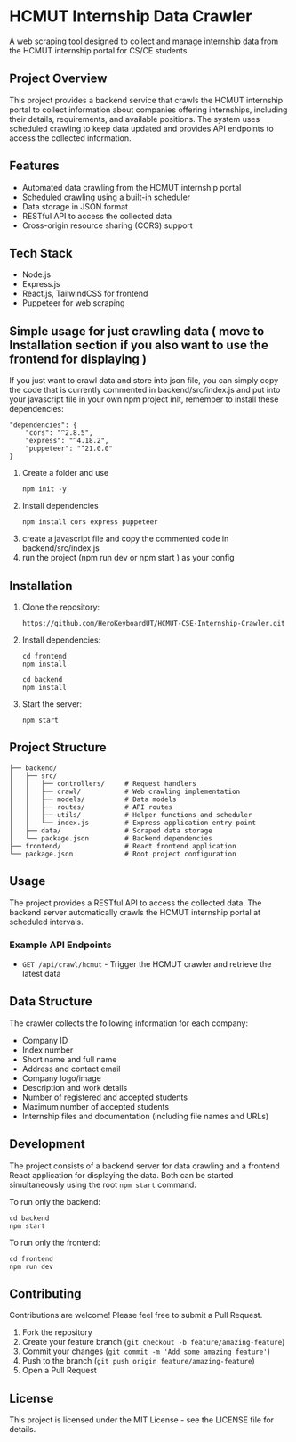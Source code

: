 # HCMUT Internship Data Crawler

A web scraping tool designed to collect and manage internship data from the HCMUT internship portal for CS/CE students.

## Project Overview

This project provides a backend service that crawls the HCMUT internship portal to collect information about companies offering internships, including their details, requirements, and available positions. The system uses scheduled crawling to keep data updated and provides API endpoints to access the collected information.

## Features

- Automated data crawling from the HCMUT internship portal
- Scheduled crawling using a built-in scheduler
- Data storage in JSON format
- RESTful API to access the collected data
- Cross-origin resource sharing (CORS) support

## Tech Stack

- Node.js
- Express.js
- React.js, TailwindCSS for frontend
- Puppeteer for web scraping

## Simple usage for just crawling data ( move to Installation section if you also want to use the frontend for displaying )
If you just want to crawl data and store into json file, you can simply copy the code that is currently commented in backend/src/index.js and put into your javascript file in your own npm project init, remember to install these dependencies:
   ```
   "dependencies": {
       "cors": "^2.8.5",
       "express": "^4.18.2",
       "puppeteer": "^21.0.0"
   }
   ```

1. Create a folder and use
   ```
   npm init -y
   ```
2. Install dependencies
   ```
   npm install cors express puppeteer
   ```
3. create a javascript file and copy the commented code in backend/src/index.js
4. run the project (npm run dev or npm start ) as your config



## Installation

1. Clone the repository:

   ```
   https://github.com/HeroKeyboardUT/HCMUT-CSE-Internship-Crawler.git
   ```

2. Install dependencies:

   ```
   cd frontend
   npm install
   ```

   ```
   cd backend
   npm install
   ```

3. Start the server:
   ```
   npm start
   ```

## Project Structure

```
├── backend/
│   ├── src/
│   │   ├── controllers/     # Request handlers
│   │   ├── crawl/           # Web crawling implementation
│   │   ├── models/          # Data models
│   │   ├── routes/          # API routes
│   │   ├── utils/           # Helper functions and scheduler
│   │   └── index.js         # Express application entry point
│   ├── data/                # Scraped data storage
│   └── package.json         # Backend dependencies
├── frontend/                # React frontend application
└── package.json             # Root project configuration
```

## Usage

The project provides a RESTful API to access the collected data. The backend server automatically crawls the HCMUT internship portal at scheduled intervals.

### Example API Endpoints

- `GET /api/crawl/hcmut` - Trigger the HCMUT crawler and retrieve the latest data

## Data Structure

The crawler collects the following information for each company:

- Company ID
- Index number
- Short name and full name
- Address and contact email
- Company logo/image
- Description and work details
- Number of registered and accepted students
- Maximum number of accepted students
- Internship files and documentation (including file names and URLs)

## Development

The project consists of a backend server for data crawling and a frontend React application for displaying the data. Both can be started simultaneously using the root `npm start` command.

To run only the backend:

```
cd backend
npm start
```

To run only the frontend:

```
cd frontend
npm run dev
```

## Contributing

Contributions are welcome! Please feel free to submit a Pull Request.

1. Fork the repository
2. Create your feature branch (`git checkout -b feature/amazing-feature`)
3. Commit your changes (`git commit -m 'Add some amazing feature'`)
4. Push to the branch (`git push origin feature/amazing-feature`)
5. Open a Pull Request

## License

This project is licensed under the MIT License - see the LICENSE file for details.
